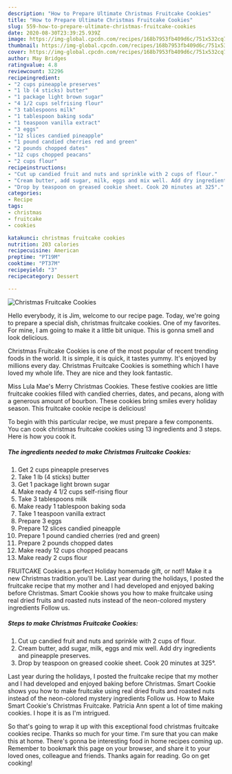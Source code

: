 ```yaml
---
description: "How to Prepare Ultimate Christmas Fruitcake Cookies"
title: "How to Prepare Ultimate Christmas Fruitcake Cookies"
slug: 559-how-to-prepare-ultimate-christmas-fruitcake-cookies
date: 2020-08-30T23:39:25.939Z
image: https://img-global.cpcdn.com/recipes/168b7953fb409d6c/751x532cq70/christmas-fruitcake-cookies-recipe-main-photo.jpg
thumbnail: https://img-global.cpcdn.com/recipes/168b7953fb409d6c/751x532cq70/christmas-fruitcake-cookies-recipe-main-photo.jpg
cover: https://img-global.cpcdn.com/recipes/168b7953fb409d6c/751x532cq70/christmas-fruitcake-cookies-recipe-main-photo.jpg
author: May Bridges
ratingvalue: 4.8
reviewcount: 32296
recipeingredient:
- "2 cups pineapple preserves"
- "1 lb (4 sticks) butter"
- "1 package light brown sugar"
- "4 1/2 cups selfrising flour"
- "3 tablespoons milk"
- "1 tablespoon baking soda"
- "1 teaspoon vanilla extract"
- "3 eggs"
- "12 slices candied pineapple"
- "1 pound candied cherries red and green"
- "2 pounds chopped dates"
- "12 cups chopped peacans"
- "2 cups flour"
recipeinstructions:
- "Cut up candied fruit and nuts and sprinkle with 2 cups of flour."
- "Cream butter, add sugar, milk, eggs and mix well. Add dry ingredients and pineapple preserves."
- "Drop by teaspoon on greased cookie sheet. Cook 20 minutes at 325°."
categories:
- Recipe
tags:
- christmas
- fruitcake
- cookies

katakunci: christmas fruitcake cookies 
nutrition: 203 calories
recipecuisine: American
preptime: "PT19M"
cooktime: "PT37M"
recipeyield: "3"
recipecategory: Dessert

---
```



![Christmas Fruitcake Cookies](https://img-global.cpcdn.com/recipes/168b7953fb409d6c/751x532cq70/christmas-fruitcake-cookies-recipe-main-photo.jpg)

Hello everybody, it is Jim, welcome to our recipe page. Today, we're going to prepare a special dish, christmas fruitcake cookies. One of my favorites. For mine, I am going to make it a little bit unique. This is gonna smell and look delicious.

Christmas Fruitcake Cookies is one of the most popular of recent trending foods in the world. It is simple, it is quick, it tastes yummy. It's enjoyed by millions every day. Christmas Fruitcake Cookies is something which I have loved my whole life. They are nice and they look fantastic.

Miss Lula Mae&#39;s Merry Christmas Cookies. These festive cookies are little fruitcake cookies filled with candied cherries, dates, and pecans, along with a generous amount of bourbon. These cookies bring smiles every holiday season. This fruitcake cookie recipe is delicious!


To begin with this particular recipe, we must prepare a few components. You can cook christmas fruitcake cookies using 13 ingredients and 3 steps. Here is how you cook it.

<!--inarticleads1-->

##### The ingredients needed to make Christmas Fruitcake Cookies:

1. Get 2 cups pineapple preserves
1. Take 1 lb (4 sticks) butter
1. Get 1 package light brown sugar
1. Make ready 4 1/2 cups self-rising flour
1. Take 3 tablespoons milk
1. Make ready 1 tablespoon baking soda
1. Take 1 teaspoon vanilla extract
1. Prepare 3 eggs
1. Prepare 12 slices candied pineapple
1. Prepare 1 pound candied cherries (red and green)
1. Prepare 2 pounds chopped dates
1. Make ready 12 cups chopped peacans
1. Make ready 2 cups flour


FRUITCAKE Cookies.a perfect Holiday homemade gift, or not!! Make it a new Christmas tradition.you&#39;ll be. Last year during the holidays, I posted the fruitcake recipe that my mother and I had developed and enjoyed baking before Christmas. Smart Cookie shows you how to make fruitcake using real dried fruits and roasted nuts instead of the neon-colored mystery ingredients Follow us. 

<!--inarticleads2-->

##### Steps to make Christmas Fruitcake Cookies:

1. Cut up candied fruit and nuts and sprinkle with 2 cups of flour.
1. Cream butter, add sugar, milk, eggs and mix well. Add dry ingredients and pineapple preserves.
1. Drop by teaspoon on greased cookie sheet. Cook 20 minutes at 325°.


Last year during the holidays, I posted the fruitcake recipe that my mother and I had developed and enjoyed baking before Christmas. Smart Cookie shows you how to make fruitcake using real dried fruits and roasted nuts instead of the neon-colored mystery ingredients Follow us. How to Make Smart Cookie&#39;s Christmas Fruitcake. Patricia Ann spent a lot of time making cookies. I hope it is as I&#39;m intrigued. 

So that's going to wrap it up with this exceptional food christmas fruitcake cookies recipe. Thanks so much for your time. I'm sure that you can make this at home. There's gonna be interesting food in home recipes coming up. Remember to bookmark this page on your browser, and share it to your loved ones, colleague and friends. Thanks again for reading. Go on get cooking!
